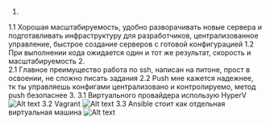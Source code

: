 1.	
1.1 Хорошая масштабируемость, удобно разворачивать новые сервера и подготавливать инфраструктуру для разработчиков, централизованное управление, быстрое создание серверов с готовой конфигурацией
1.2 При выполнении кода ожидается один и тот же результат, скорость и масштабируемость
2.	
2.1 Главное преимущество работа по ssh, написан на питоне, прост в освоении, не сложно писать задания
2.2 Push мне кажется надежнее, тк ты управляешь конфигами централизовано и контролируемо, метод push безопаснее 
3. 
3.1 Виртуального провайдера использую HyperV
![Alt text](https://github.com/maks1001281/devops-netology/blob/main/Image/HyperV%20ssl.png?raw=true "Optional Title")
3.2 Vagrant
![Alt text](https://github.com/maks1001281/devops-netology/blob/main/Image/Vagrant%20ssl.png?raw=true "Optional Title")
3.3 Ansible стоит как отдельная виртуальная машина
![Alt text](https://github.com/maks1001281/devops-netology/blob/main/Image/Ansible%20ssl.png?raw=true "Optional Title")

